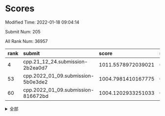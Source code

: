 # Scores

Modified Time: 2022-01-18 09:04:14

Submit Num: 205

All Rank Num: 36957

| rank |               submit               |       score        |       sigma        | pk_num |
| :--- | :--------------------------------- | :----------------- | :----------------- | :----- |
| 4    | cpp.21_12_24.submission-2b2ea0d7   | 1011.5578972039021 | 0.7829400820929449 | 726    |
| 53   | cpp.2022_01_09.submission-5b0e3de2 | 1004.7981410167775 | 0.7159765435983544 | 720    |
| 60   | cpp.2022_01_09.submission-816672bd | 1004.1202933251033 | 0.7106405683770477 | 722    |


<details>
<summary>全部</summary>

| rank |                 submit                 |       score        |       sigma        | pk_num |
| :--- | :------------------------------------- | :----------------- | :----------------- | :----- |
| 1    | gobigger.level_3.submission_level_3_49 | 1011.715714181464  | 0.7789659307592912 | 724    |
| 2    | gobigger.level_3.submission_level_3_13 | 1011.7016135409153 | 0.7727639295080971 | 720    |
| 3    | gobigger.level_3.submission_level_3_16 | 1011.5839850299602 | 0.7913296835572151 | 720    |
| 4    | cpp.21_12_24.submission-2b2ea0d7       | 1011.5578972039021 | 0.7829400820929449 | 726    |
| 5    | gobigger.level_3.submission_level_3_10 | 1011.4219596023481 | 0.7845255195053351 | 721    |
| 6    | gobigger.level_3.submission_level_3_18 | 1011.2238663715244 | 0.7869235033883655 | 718    |
| 7    | gobigger.level_3.submission_level_3_45 | 1010.7674226641232 | 0.7808259491622229 | 721    |
| 8    | gobigger.level_3.submission_level_3_47 | 1010.741742353924  | 0.755984983896043  | 720    |
| 9    | gobigger.level_3.submission_level_3_21 | 1010.6938577609241 | 0.7610645620733533 | 721    |
| 10   | gobigger.level_3.submission_level_3_20 | 1010.6660002403606 | 0.7607858238410667 | 726    |
| 11   | gobigger.level_3.submission_level_3_43 | 1010.5779029351879 | 0.759381897680079  | 722    |
| 12   | gobigger.level_3.submission_level_3_44 | 1010.4929482341807 | 0.7759844744296444 | 717    |
| 13   | gobigger.level_3.submission_level_3_35 | 1010.4705580716584 | 0.7622924447231609 | 714    |
| 14   | gobigger.level_3.submission_level_3_32 | 1010.4398268524001 | 0.7532350661453373 | 724    |
| 15   | gobigger.level_3.submission_level_3_36 | 1010.4290289394364 | 0.8038595353805768 | 720    |
| 16   | gobigger.level_3.submission_level_3_39 | 1010.2385332184681 | 0.7860973269252158 | 719    |
| 17   | gobigger.level_3.submission_level_3_17 | 1010.094545390908  | 0.7708370102136268 | 723    |
| 18   | gobigger.level_3.submission_level_3_12 | 1010.0727740017403 | 0.7560449479794509 | 720    |
| 19   | gobigger.level_3.submission_level_3_33 | 1010.0630977262497 | 0.7543374737660895 | 718    |
| 20   | gobigger.level_3.submission_level_3_28 | 1010.0360685898243 | 0.776259737500172  | 718    |
| 21   | gobigger.level_3.submission_level_3_29 | 1009.9198480145624 | 0.7535382758268945 | 725    |
| 22   | gobigger.level_3.submission_level_3_37 | 1009.8674835369935 | 0.749436272872328  | 718    |
| 23   | gobigger.level_3.submission_level_3_34 | 1009.8607334089509 | 0.7551059890986342 | 725    |
| 24   | gobigger.level_3.submission_level_3_4  | 1009.8521817186007 | 0.7629202593639097 | 725    |
| 25   | gobigger.level_3.submission_level_3_0  | 1009.8118519884212 | 0.7649004457965476 | 718    |
| 26   | gobigger.level_3.submission_level_3_5  | 1009.8027580999272 | 0.7476482449945272 | 720    |
| 27   | gobigger.level_3.submission_level_3_41 | 1009.7927404810118 | 0.7627927267181963 | 725    |
| 28   | gobigger.level_3.submission_level_3_38 | 1009.7317264224587 | 0.7535955845739015 | 716    |
| 29   | gobigger.level_3.submission_level_3_15 | 1009.6376364704249 | 0.7705754587956365 | 722    |
| 30   | gobigger.level_3.submission_level_3_1  | 1009.5776512280042 | 0.754080624870096  | 721    |
| 31   | gobigger.level_3.submission_level_3_8  | 1009.5584319865754 | 0.7768685322792841 | 723    |
| 32   | gobigger.level_3.submission_level_3_24 | 1009.5043943430925 | 0.7777262072135545 | 720    |
| 33   | gobigger.level_3.submission_level_3_30 | 1009.4939843017086 | 0.7460767567918781 | 720    |
| 34   | gobigger.level_3.submission_level_3_31 | 1009.4644657248912 | 0.7763826680496148 | 723    |
| 35   | gobigger.level_3.submission_level_3_7  | 1009.4373467544148 | 0.7614257501293276 | 724    |
| 36   | gobigger.level_3.submission_level_3_9  | 1009.2195938299726 | 0.7435347376944305 | 724    |
| 37   | gobigger.level_3.submission_level_3_42 | 1009.2127668686041 | 0.7392529760026675 | 720    |
| 38   | gobigger.level_3.submission_level_3_3  | 1009.1063023878903 | 0.753929959941174  | 728    |
| 39   | gobigger.level_3.submission_level_3_19 | 1009.0186463091273 | 0.7402734052940368 | 719    |
| 40   | gobigger.level_3.submission_level_3_14 | 1009.0083571361042 | 0.7711264572432064 | 722    |
| 41   | gobigger.level_3.submission_level_3_2  | 1008.9796644442972 | 0.7403871977194239 | 723    |
| 42   | gobigger.level_3.submission_level_3_23 | 1008.9302100273073 | 0.7415755354578888 | 720    |
| 43   | gobigger.level_3.submission_level_3_25 | 1008.8100449487835 | 0.7615940515627883 | 721    |
| 44   | gobigger.level_3.submission_level_3_48 | 1008.7810411500716 | 0.7596630321133415 | 722    |
| 45   | gobigger.level_3.submission_level_3_11 | 1008.7365340333487 | 0.7532582470801394 | 723    |
| 46   | gobigger.level_3.submission_level_3_40 | 1008.5714787467035 | 0.7771379170251996 | 725    |
| 47   | gobigger.level_3.submission_level_3_46 | 1008.3540993825851 | 0.7416736973981963 | 725    |
| 48   | gobigger.level_3.submission_level_3_26 | 1008.2648189628047 | 0.7467288009558359 | 717    |
| 49   | gobigger.level_3.submission_level_3_27 | 1008.1997189769506 | 0.7444066952012915 | 725    |
| 50   | gobigger.level_3.submission_level_3_22 | 1008.1754713884054 | 0.7350076065701564 | 719    |
| 51   | gobigger.level_3.submission_level_3_6  | 1007.3351198233657 | 0.7425675594341915 | 716    |
| 52   | gobigger.level_1.submission_level_1_27 | 1005.0215186571774 | 0.7172744619960918 | 723    |
| 53   | cpp.2022_01_09.submission-5b0e3de2     | 1004.7981410167775 | 0.7159765435983544 | 720    |
| 54   | gobigger.level_1.submission_level_1_9  | 1004.6416606638294 | 0.725910480403084  | 726    |
| 55   | gobigger.level_1.submission_level_1_47 | 1004.5550416804779 | 0.7140589427992932 | 717    |
| 56   | gobigger.level_1.submission_level_1_8  | 1004.3190512688234 | 0.7237556355600826 | 723    |
| 57   | gobigger.level_1.submission_level_1_3  | 1004.2123670789687 | 0.716166383259449  | 721    |
| 58   | gobigger.level_1.submission_level_1_24 | 1004.1925223738897 | 0.7172560882478318 | 726    |
| 59   | gobigger.level_1.submission_level_1_48 | 1004.1683022191332 | 0.7197118155329493 | 722    |
| 60   | cpp.2022_01_09.submission-816672bd     | 1004.1202933251033 | 0.7106405683770477 | 722    |
| 61   | gobigger.level_1.submission_level_1_33 | 1004.0760949234945 | 0.7129095969624932 | 721    |
| 62   | gobigger.level_1.submission_level_1_2  | 1003.9886984750374 | 0.7043761098768102 | 723    |
| 63   | gobigger.level_1.submission_level_1_34 | 1003.9864915972382 | 0.7189245837509822 | 717    |
| 64   | gobigger.level_1.submission_level_1_42 | 1003.9754325254723 | 0.7102109682313158 | 726    |
| 65   | gobigger.level_1.submission_level_1_0  | 1003.9732261038365 | 0.7047359367758923 | 721    |
| 66   | gobigger.level_1.submission_level_1_20 | 1003.8340251410717 | 0.7121685794014484 | 723    |
| 67   | gobigger.level_1.submission_level_1_45 | 1003.8289465948064 | 0.7276535340212168 | 718    |
| 68   | gobigger.level_1.submission_level_1_13 | 1003.7435516176191 | 0.7237183414346644 | 724    |
| 69   | gobigger.level_1.submission_level_1_44 | 1003.7212429812726 | 0.6951789822030364 | 720    |
| 70   | gobigger.level_1.submission_level_1_5  | 1003.6876700574942 | 0.7121290716672262 | 725    |
| 71   | gobigger.level_1.submission_level_1_40 | 1003.5957992137093 | 0.7137748127738145 | 725    |
| 72   | gobigger.level_1.submission_level_1_39 | 1003.5218875586996 | 0.7234604259713892 | 721    |
| 73   | gobigger.level_1.submission_level_1_31 | 1003.5213994752122 | 0.7091519732414214 | 723    |
| 74   | gobigger.level_1.submission_level_1_25 | 1003.46036836594   | 0.7147133308376871 | 719    |
| 75   | gobigger.level_1.submission_level_1_14 | 1003.4457990211877 | 0.7261657713121521 | 720    |
| 76   | gobigger.level_1.submission_level_1_35 | 1003.4159025692397 | 0.7204527984147985 | 723    |
| 77   | gobigger.level_1.submission_level_1_12 | 1003.4059378858387 | 0.7223413506233541 | 722    |
| 78   | gobigger.level_1.submission_level_1_4  | 1003.3873600213064 | 0.7230250667124027 | 723    |
| 79   | gobigger.level_1.submission_level_1_21 | 1003.3462842141971 | 0.7110468169603912 | 726    |
| 80   | gobigger.level_1.submission_level_1_30 | 1003.2855288420515 | 0.7213025332888197 | 722    |
| 81   | gobigger.level_1.submission_level_1_41 | 1003.2386932508257 | 0.7048834693849034 | 721    |
| 82   | gobigger.level_1.submission_level_1_19 | 1003.2053423520742 | 0.7140019773981469 | 724    |
| 83   | gobigger.level_1.submission_level_1_28 | 1003.2001636059855 | 0.7210371772629741 | 724    |
| 84   | gobigger.level_1.submission_level_1_7  | 1003.1677601356795 | 0.7216529530832326 | 717    |
| 85   | gobigger.level_1.submission_level_1_26 | 1003.1493363457014 | 0.7165960856988821 | 722    |
| 86   | gobigger.level_1.submission_level_1_16 | 1003.0536034202232 | 0.7275340042765536 | 716    |
| 87   | gobigger.level_1.submission_level_1_22 | 1003.0220550183352 | 0.7094929059894798 | 718    |
| 88   | gobigger.level_1.submission_level_1_6  | 1003.0172956132955 | 0.7132489639634785 | 724    |
| 89   | gobigger.level_1.submission_level_1_15 | 1002.8977440811774 | 0.711383182682794  | 715    |
| 90   | gobigger.level_1.submission_level_1_1  | 1002.8381499233952 | 0.708341890031292  | 719    |
| 91   | gobigger.level_1.submission_level_1_11 | 1002.7024655092785 | 0.7126281037803688 | 724    |
| 92   | gobigger.level_1.submission_level_1_43 | 1002.6451117796064 | 0.7075486724187314 | 720    |
| 93   | gobigger.level_1.submission_level_1_23 | 1002.618973141672  | 0.7077820064620562 | 721    |
| 94   | gobigger.level_1.submission_level_1_10 | 1002.5969757362624 | 0.700587073760778  | 724    |
| 95   | gobigger.level_1.submission_level_1_18 | 1002.5341431118966 | 0.721614538763892  | 719    |
| 96   | gobigger.level_1.submission_level_1_36 | 1002.4201243654678 | 0.697684869004343  | 718    |
| 97   | gobigger.level_1.submission_level_1_37 | 1002.3187071468568 | 0.7124166939032698 | 723    |
| 98   | gobigger.level_1.submission_level_1_17 | 1002.2067510124838 | 0.7144000607969775 | 728    |
| 99   | gobigger.level_1.submission_level_1_32 | 1002.1614316811266 | 0.7214869174124181 | 719    |
| 100  | gobigger.level_1.submission_level_1_38 | 1002.0158450120265 | 0.7175085821183894 | 717    |
| 101  | gobigger.level_1.submission_level_1_46 | 1001.8590263377944 | 0.7072025314181581 | 721    |
| 102  | gobigger.level_1.submission_level_1_49 | 1001.3078201289777 | 0.707819811351804  | 715    |
| 103  | gobigger.level_1.submission_level_1_29 | 1001.2450343003782 | 0.7133102326515544 | 722    |
| 104  | gobigger.random.submission_random_9    | 997.1384026021622  | 0.7045843234146629 | 721    |
| 105  | gobigger.random.submission_random_33   | 997.0855471163226  | 0.7187587106146172 | 720    |
| 106  | gobigger.random.submission_random_10   | 997.0103130867953  | 0.7060521376839449 | 720    |
| 107  | gobigger.random.submission_random_11   | 996.7919684509942  | 0.7053508254449259 | 724    |
| 108  | gobigger.random.submission_random_36   | 996.7200023888025  | 0.7065131984513425 | 719    |
| 109  | gobigger.random.submission_random_44   | 996.6688756766299  | 0.7048424826871287 | 721    |
| 110  | gobigger.random.submission_random_13   | 996.5611066410468  | 0.7097002290724018 | 725    |
| 111  | gobigger.random.submission_random_23   | 996.5503444725359  | 0.7009879833233512 | 716    |
| 112  | gobigger.random.submission_random_30   | 996.4297660260177  | 0.7106537838122856 | 716    |
| 113  | gobigger.random.submission_random_6    | 996.4243185626817  | 0.7210614772850962 | 722    |
| 114  | gobigger.random.submission_random_42   | 996.389171173044   | 0.7098805839755944 | 722    |
| 115  | gobigger.random.submission_random_48   | 996.2685017189369  | 0.7209110816576735 | 720    |
| 116  | gobigger.random.submission_random_41   | 996.262376445392   | 0.7090183512928163 | 719    |
| 117  | gobigger.random.submission_random_31   | 996.2123574318473  | 0.7092008116358377 | 721    |
| 118  | gobigger.random.submission_random_37   | 996.2121405772142  | 0.7039297693581184 | 718    |
| 119  | gobigger.random.submission_random_46   | 996.158894857053   | 0.706460020137881  | 719    |
| 120  | gobigger.random.submission_random_26   | 996.1494266197699  | 0.7123945351037496 | 724    |
| 121  | gobigger.random.submission_random_24   | 996.0802716705325  | 0.717808691073097  | 723    |
| 122  | gobigger.random.submission_random_19   | 996.0468554222757  | 0.6997368872591105 | 722    |
| 123  | gobigger.random.submission_random_35   | 996.0423565532329  | 0.7138911396702383 | 722    |
| 124  | gobigger.random.submission_random_43   | 996.0069491825892  | 0.712844584079694  | 722    |
| 125  | gobigger.random.submission_random_40   | 995.9636835393002  | 0.7096402636149106 | 716    |
| 126  | gobigger.random.submission_random_47   | 995.9611760718831  | 0.7048779447136198 | 721    |
| 127  | gobigger.random.submission_random_22   | 995.8281901705571  | 0.7048336293626732 | 726    |
| 128  | gobigger.random.submission_random_1    | 995.7900952792589  | 0.7070893961443072 | 718    |
| 129  | gobigger.random.submission_random_7    | 995.7678445810125  | 0.7234758577885    | 721    |
| 130  | gobigger.random.submission_random_49   | 995.7552122774442  | 0.705222650919901  | 723    |
| 131  | gobigger.random.submission_random_12   | 995.7093743780599  | 0.700941543953875  | 725    |
| 132  | gobigger.random.submission_random_2    | 995.6486608845996  | 0.7157593065261679 | 722    |
| 133  | gobigger.random.submission_random_39   | 995.6376395709196  | 0.7127572130112836 | 725    |
| 134  | gobigger.random.submission_random_5    | 995.6357405266864  | 0.7121403561394556 | 723    |
| 135  | gobigger.random.submission_random_32   | 995.593903782608   | 0.6999960785055545 | 720    |
| 136  | gobigger.random.submission_random_0    | 995.5856649176876  | 0.727425211031474  | 720    |
| 137  | gobigger.random.submission_random_45   | 995.583335125034   | 0.7111116547387552 | 719    |
| 138  | gobigger.random.submission_random_17   | 995.546812929178   | 0.7066219496082209 | 716    |
| 139  | gobigger.random.submission_random_20   | 995.467105593844   | 0.7080803139976426 | 720    |
| 140  | gobigger.random.submission_random_14   | 995.461899364186   | 0.7200326363258737 | 717    |
| 141  | gobigger.random.submission_random_3    | 995.3155061727356  | 0.7111481401962563 | 723    |
| 142  | gobigger.random.submission_random_27   | 995.2958237036082  | 0.7016477319554084 | 719    |
| 143  | gobigger.random.submission_random_34   | 995.2683126804159  | 0.7021480953524134 | 722    |
| 144  | gobigger.level_2.submission_level_2_25 | 995.1948038681172  | 0.7205725068826103 | 723    |
| 145  | gobigger.random.submission_random_25   | 995.137059594409   | 0.7210578103985997 | 719    |
| 146  | gobigger.random.submission_random_21   | 995.0847328754713  | 0.7206411185716918 | 722    |
| 147  | gobigger.random.submission_random_38   | 994.9331861858344  | 0.7249267185674394 | 720    |
| 148  | gobigger.random.submission_random_15   | 994.8900248539378  | 0.7182483545551575 | 726    |
| 149  | gobigger.random.submission_random_4    | 994.883014873848   | 0.7266157888642157 | 725    |
| 150  | gobigger.random.submission_random_28   | 994.8758317512279  | 0.713844798887284  | 720    |
| 151  | gobigger.random.submission_random_29   | 994.873384183121   | 0.7192565338929574 | 720    |
| 152  | gobigger.random.submission_random_18   | 994.842752374396   | 0.7136511748993036 | 720    |
| 153  | gobigger.random.submission_random_16   | 994.7579412580941  | 0.711438668236929  | 717    |
| 154  | gobigger.random.submission_random_8    | 994.5040144274859  | 0.7172783647132993 | 723    |
| 155  | gobigger.level_2.submission_level_2_4  | 993.6539502938278  | 0.7435253121793688 | 720    |
| 156  | gobigger.level_2.submission_level_2_20 | 993.6326089608228  | 0.7307538020543848 | 724    |
| 157  | gobigger.level_2.submission_level_2_45 | 993.6085652785134  | 0.7307728996172169 | 721    |
| 158  | gobigger.level_2.submission_level_2_48 | 993.1604748282712  | 0.7378401855880549 | 722    |
| 159  | gobigger.level_2.submission_level_2_44 | 993.1217989668864  | 0.7354420845025316 | 725    |
| 160  | gobigger.level_2.submission_level_2_9  | 993.1157389795326  | 0.7441001858856886 | 719    |
| 161  | gobigger.level_2.submission_level_2_7  | 993.0789270684262  | 0.7328126661265113 | 725    |
| 162  | gobigger.level_2.submission_level_2_14 | 993.0458582749893  | 0.7355377119937637 | 723    |
| 163  | gobigger.level_2.submission_level_2_15 | 993.0379115239471  | 0.7376808716126287 | 718    |
| 164  | gobigger.level_2.submission_level_2_41 | 992.9954905169516  | 0.7484012502043524 | 722    |
| 165  | gobigger.level_2.submission_level_2_32 | 992.9816545282642  | 0.7463798851708606 | 717    |
| 166  | gobigger.level_2.submission_level_2_6  | 992.9625731176571  | 0.7461894422414239 | 720    |
| 167  | gobigger.level_2.submission_level_2_42 | 992.8332774423651  | 0.7383074392276764 | 723    |
| 168  | gobigger.level_2.submission_level_2_33 | 992.7965864330409  | 0.7259169862355267 | 720    |
| 169  | gobigger.level_2.submission_level_2_22 | 992.6998624055839  | 0.7372707056355047 | 719    |
| 170  | gobigger.level_2.submission_level_2_34 | 992.6654472940161  | 0.7588363044209433 | 718    |
| 171  | gobigger.level_2.submission_level_2_0  | 992.529107281666   | 0.7403682449527815 | 718    |
| 172  | gobigger.level_2.submission_level_2_46 | 992.4822213756177  | 0.7539891428721041 | 722    |
| 173  | gobigger.level_2.submission_level_2_43 | 992.4556928411545  | 0.7407423602775672 | 719    |
| 174  | gobigger.level_2.submission_level_2_39 | 992.277331512307   | 0.7504154849468351 | 717    |
| 175  | gobigger.level_2.submission_level_2_11 | 992.2239270661368  | 0.738077001650275  | 721    |
| 176  | gobigger.level_2.submission_level_2_28 | 992.2215304813881  | 0.7350460022836792 | 723    |
| 177  | gobigger.level_2.submission_level_2_38 | 992.2065465152621  | 0.7349694322571628 | 726    |
| 178  | gobigger.level_2.submission_level_2_21 | 992.199843162532   | 0.7491551400313133 | 726    |
| 179  | gobigger.level_2.submission_level_2_18 | 992.1899801456701  | 0.7298354175257503 | 722    |
| 180  | gobigger.level_2.submission_level_2_3  | 992.1398828827828  | 0.7434434779351278 | 721    |
| 181  | gobigger.level_2.submission_level_2_47 | 992.1284528108885  | 0.7247375942718502 | 719    |
| 182  | gobigger.level_2.submission_level_2_49 | 992.0982155940667  | 0.7552668384669606 | 725    |
| 183  | gobigger.level_2.submission_level_2_40 | 992.09664160182    | 0.7481337808363564 | 719    |
| 184  | gobigger.level_2.submission_level_2_26 | 991.8741492161372  | 0.7528433044579954 | 723    |
| 185  | gobigger.level_2.submission_level_2_23 | 991.8458424121559  | 0.749798829388548  | 722    |
| 186  | gobigger.level_2.submission_level_2_36 | 991.8112905244452  | 0.7373745991793826 | 726    |
| 187  | gobigger.level_2.submission_level_2_10 | 991.773790941438   | 0.758865195395038  | 721    |
| 188  | gobigger.level_2.submission_level_2_1  | 991.6957722440875  | 0.7342335498820869 | 720    |
| 189  | gobigger.level_2.submission_level_2_13 | 991.6940698915233  | 0.7300285763349456 | 719    |
| 190  | gobigger.level_2.submission_level_2_2  | 991.6921800997605  | 0.7429942830586993 | 717    |
| 191  | gobigger.level_2.submission_level_2_24 | 991.6165206441672  | 0.7622579601631893 | 720    |
| 192  | gobigger.level_2.submission_level_2_27 | 991.5516070397226  | 0.7534792481478333 | 721    |
| 193  | gobigger.level_2.submission_level_2_37 | 991.5025155206514  | 0.742713375649966  | 719    |
| 194  | gobigger.level_2.submission_level_2_29 | 991.5004013225645  | 0.7559306378272246 | 724    |
| 195  | gobigger.level_2.submission_level_2_31 | 991.349397725474   | 0.7479485523663815 | 716    |
| 196  | gobigger.level_2.submission_level_2_35 | 991.2472635362615  | 0.7664520680266695 | 718    |
| 197  | gobigger.level_2.submission_level_2_12 | 991.0992695085885  | 0.7552546555501881 | 719    |
| 198  | gobigger.level_2.submission_level_2_17 | 991.0633723980982  | 0.7584890279836293 | 723    |
| 199  | gobigger.level_2.submission_level_2_8  | 991.0370633533029  | 0.7596802574028234 | 718    |
| 200  | gobigger.level_2.submission_level_2_30 | 990.9340039325168  | 0.7588203294376521 | 720    |
| 201  | gobigger.level_2.submission_level_2_5  | 990.9316810237876  | 0.760000550203759  | 719    |
| 202  | gobigger.level_2.submission_level_2_19 | 990.4974039797416  | 0.7489437344002704 | 717    |
| 203  | gobigger.level_2.submission_level_2_16 | 990.4437755002152  | 0.7653672055320258 | 723    |
| 204  | gobigger.none.submission_none_1        | 978.1781697280599  | 1.268884396714307  | 719    |
| 205  | gobigger.none.submission_none_0        | 976.98520166173    | 1.2539615344602069 | 727    |

</details>